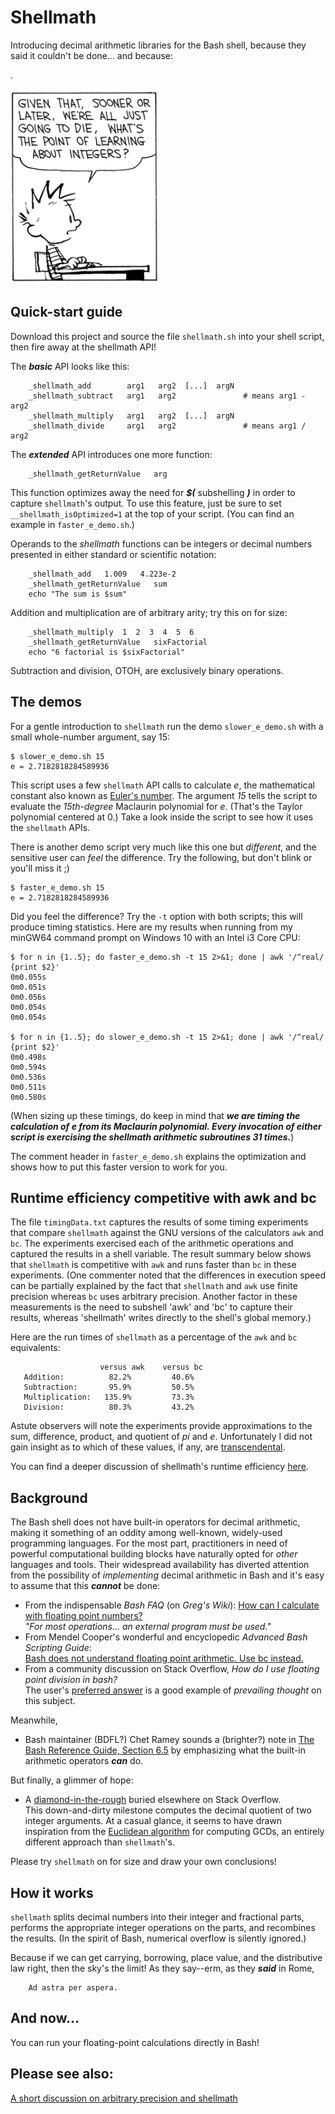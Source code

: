 # Shellmath
Introducing decimal arithmetic libraries for the Bash shell, because
they said it couldn't be done... and because:

.

![image info](./image.png)

## Quick-start guide
Download this project and source the file `shellmath.sh` into your shell script,
then fire away at the shellmath API!

The ___basic___ API looks like this:
```
    _shellmath_add        arg1   arg2  [...]  argN
    _shellmath_subtract   arg1   arg2               # means arg1 - arg2
    _shellmath_multiply   arg1   arg2  [...]  argN
    _shellmath_divide     arg1   arg2               # means arg1 / arg2
```

The ___extended___ API introduces one more function:
```
    _shellmath_getReturnValue   arg
```

This function optimizes away the need for ___$(___ subshelling ___)___ in order to capture `shellmath`'s output.
To use this feature, just be sure to set `__shellmath_isOptimized=1` at the top
of your script. (You can find an example in `faster_e_demo.sh`.)

Operands to the _shellmath_ functions can be integers or decimal
numbers presented in either standard or scientific notation:
```
    _shellmath_add   1.009   4.223e-2
    _shellmath_getReturnValue   sum
    echo "The sum is $sum"
```
Addition and multiplication are of arbitrary arity; try this on for size:
```
    _shellmath_multiply  1  2  3  4  5  6
    _shellmath_getReturnValue   sixFactorial
    echo "6 factorial is $sixFactorial"
```
Subtraction and division, OTOH, are exclusively binary operations. 

## The demos
For a gentle introduction to `shellmath` run the demo `slower_e_demo.sh` 
with a small whole-number argument, say 15:
```
$ slower_e_demo.sh 15
e = 2.7182818284589936
```

This script uses a few `shellmath` API calls to calculate *e*, the mathematical
constant also known as [Euler's number](https://oeis.org/A001113). The argument 
*15* tells the script to evaluate the *15th-degree* Maclaurin polynomial for *e*.
(That's the Taylor polynomial centered at 0.) Take a look inside the script to
see how it uses the `shellmath` APIs.

There is another demo script very much like this one but *different*, and the
sensitive user can *feel* the difference. Try the following, but don't blink 
or you'll miss it ;)
```
$ faster_e_demo.sh 15
e = 2.7182818284589936
```

Did you feel the difference? Try the `-t` option with both scripts; this will produce
timing statistics. Here are my results
when running from my minGW64 command prompt on Windows 10 with an Intel i3 Core CPU:
```
$ for n in {1..5}; do faster_e_demo.sh -t 15 2>&1; done | awk '/^real/ {print $2}'
0m0.055s
0m0.051s
0m0.056s
0m0.054s
0m0.054s

$ for n in {1..5}; do slower_e_demo.sh -t 15 2>&1; done | awk '/^real/ {print $2}'
0m0.498s
0m0.594s
0m0.536s
0m0.511s
0m0.580s
```

(When sizing up these timings, do keep in mind that ___we are timing the
calculation of e from its Maclaurin polynomial. Every invocation of either
script is exercising the shellmath arithmetic subroutines 31 times.___)

The comment header in `faster_e_demo.sh` explains the optimization and shows
how to put this faster version to work for you.

## Runtime efficiency competitive with awk and bc
The file `timingData.txt` captures the results of some timing experiments that compare 
`shellmath` against the GNU versions of the calculators `awk` and `bc`. The experiments
exercised each of the arithmetic operations and captured the results in a shell variable.
The result summary below shows that `shellmath` is competitive with `awk` and runs faster
than `bc` in these experiments. (One commenter noted that the differences in execution speed
can be partially explained by the fact that `shellmath` and `awk` use finite precision 
whereas `bc` uses arbitrary precision. Another factor in these measurements is the need to 
subshell 'awk' and 'bc' to capture their results, whereas 'shellmath' writes directly to
the shell's global memory.)

Here are the run times of `shellmath` as a percentage of the `awk` and `bc` equivalents:
```
                    versus awk    versus bc
   Addition:          82.2%         40.6%
   Subtraction:       95.9%         50.5%
   Multiplication:   135.9%         73.3%
   Division:          80.3%         43.2%
```

Astute observers will note the experiments provide approximations to the sum, difference, 
product, and quotient of *pi* and *e*. Unfortunately I did not gain insight as to which 
of these values, if any, are
[transcendental](https://en.wikipedia.org/wiki/Transcendental_number#Possible_transcendental_numbers).

You can find a deeper discussion of shellmath's runtime efficiency
[here](https://github.com/clarity20/shellmath/wiki/Shellmath-and-runtime-efficiency).

## Background
The Bash shell does not have built-in operators for decimal arithmetic, making it
something of an oddity among well-known, widely-used programming languages. For the most part,
practitioners in need of powerful computational building blocks have naturally opted
for *other* languages and tools. Their widespread availability has diverted attention
from the possibility of *implementing* decimal arithmetic in Bash and it's easy to assume
that this ***cannot*** be done:

+ From the indispensable _Bash FAQ_ (on _Greg's Wiki_): [How can I calculate with floating point numbers?](http://mywiki.wooledge.org/BashFAQ/022)  
  *"For most operations... an external program must be used."*
+ From Mendel Cooper's wonderful and encyclopedic _Advanced Bash Scripting Guide_:  
  [Bash does not understand floating point arithmetic. Use bc instead.](https://tldp.org/LDP/abs/html/ops.html#NOFLOATINGPOINT)
+ From a community discussion on Stack Overflow, _How do I use floating point division in bash?_  
  The user's [preferred answer](https://stackoverflow.com/questions/12722095/how-do-i-use-floating-point-division-in-bash#12722107)
  is a good example of _prevailing thought_ on this subject.

Meanwhile, 

+ Bash maintainer (BDFL?) Chet Ramey sounds a (brighter?) note in [The Bash Reference Guide, Section 6.5](https://tiswww.case.edu/php/chet/bash/bashref.html#Shell-Arithmetic)
  by emphasizing what the built-in arithmetic operators ***can*** do.

But finally, a glimmer of hope:

+ A [diamond-in-the-rough](http://stackoverflow.com/a/24431665/3776858) buried elsewhere
  on Stack Overflow.  
  This down-and-dirty milestone computes the decimal quotient of two integer arguments. At a casual
  glance, it seems to have drawn inspiration from the [Euclidean algorithm](https://mathworld.wolfram.com/EuclideanAlgorithm.html)
  for computing GCDs, an entirely different approach than `shellmath`'s.

Please try `shellmath` on for size and draw your own conclusions!

## How it works
`shellmath` splits decimal numbers into their integer and fractional parts,
performs the appropriate integer operations on the parts, and recombines the results.
(In the spirit of Bash, numerical overflow is silently ignored.)

Because if we can get carrying, borrowing, place value, and the distributive
law right, then the sky's the limit! As they say--erm, as they ___said___ in Rome,

        Ad astra per aspera.

## And now...
You can run your floating-point calculations directly in Bash!

## Please see also:
[A short discussion on arbitrary precision and shellmath](https://github.com/clarity20/shellmath/wiki/Shellmath-and-arbitrary-precision-arithmetic)
